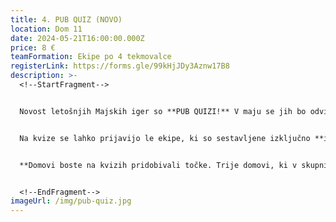 ```yaml
---
title: 4. PUB QUIZ (NOVO)
location: Dom 11
date: 2024-05-21T16:00:00.000Z
price: 8 €
teamFormation: Ekipe po 4 tekmovalce
registerLink: https://forms.gle/99kHjJDy3Aznw17B8
description: >-
  <!--StartFragment-->


  Novost letošnjih Majskih iger so **PUB QUIZI!** V maju se jih bo odvilo kar 5. Pričakujete lahko raznovrstna vprašanja iz raznolikih tem in seveda mrzlo točeno Laško. 


  Na kvize se lahko prijavijo le ekipe, ki so sestavljene izključno **iz 4 članov, ki prihajajo z istega doma**. Prijave bomo obravnavali po ključu prvi pride prvi melje, vendar bomo upoštevali, da bodo domovi sorazmerno zastopani na kvizih. **Prijave potekajo do ponedeljka, 6. 5.** V torek, 7. 5., zvečer bodo ekipe, ki so se uvrstile na kvize, obveščene o terminu preko e-maila. Prijavo potrdite s plačilom prijavnine na INFO točki Majskih iger 2024. **S prijavami pohitite, saj so mesta zelo omejena.**


  **Domovi boste na kvizih pridobivali točke. Trije domovi, ki v skupni razvrstitvi pridobite največ točk, boste prejeli 8, 6 in 4 točke za 1., 2. in 3. mesto, ki se bodo upoštevale v skupni seštevek športov za naziv najboljšega doma Majskih iger 2024. Zmagovalna ekipa vsakega kviza prejme nagrado.**


  <!--EndFragment-->
imageUrl: /img/pub-quiz.jpg
---
```

